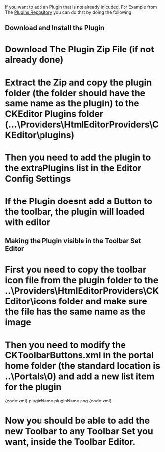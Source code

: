 If you want to add an Plugin that is not already inlcuded, For Example from The [Plugins Repository](http://ckeditor.com/addons/plugins/all) you can do that by doing the following

## Download and Install the Plugin
# Download The Plugin Zip File (if not already done)
# Extract the Zip and copy the plugin folder (the folder should have the same name as the plugin) to the CKEditor Plugins folder (...\Providers\HtmlEditorProviders\CKEditor\plugins)
# Then you need to add the plugin to the extraPlugins list in the Editor Config Settings
# If the Plugin doesnt add a Button to the toolbar, the plugin will loaded with editor

## Making the Plugin visible in the Toolbar Set Editor
# First you need to copy the toolbar icon file from the plugin folder to the ..\Providers\HtmlEditorProviders\CKEditor\icons folder and make sure the file has the same name as the image
# Then you need to modify the CKToolbarButtons.xml in the portal home folder (the standard location is ..\Portals\0) and add a new list item for the plugin

{code:xml}
<ToolbarButton>
    <ToolbarName>pluginName</ToolbarName>
    <ToolbarIcon>pluginName.png</ToolbarIcon>
  </ToolbarButton>
{code:xml}

# Now you should be able to add the new Toolbar to any Toolbar Set you want, inside the Toolbar Editor.



